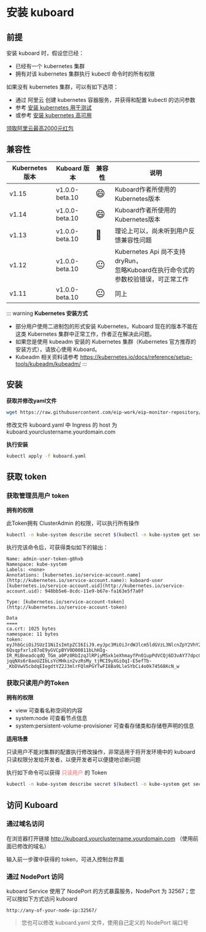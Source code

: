 # 安装 kuboard

## 前提

安装 kuboard 时，假设您已经：

* 已经有一个 kubernetes 集群
* 拥有对该 kubernetes 集群执行 kubectl 命令时的所有权限

如果没有 kubernetes 集群，可以有如下选项：

* 通过 阿里云 创建 kubernetes 容器服务，并获得和配置 kubectl 的访问参数
* 参考 [安装 kubernetes 用于测试](install-k8s)
* 或参考 [安装 kubernetes 高可用](install-kubernetes)

[领取阿里云最高2000元红包](https://promotion.aliyun.com/ntms/yunparter/invite.html?userCode=obezo3pg)



## 兼容性



| Kubernetes 版本 | Kuboard 版本   | 兼容性 | 说明                                                         |
| --------------- | -------------- | ------ | ------------------------------------------------------------ |
| v1.15           | v1.0.0-beta.10 | <span style="font-size: 24px;">😄</span>      | Kuboard作者所使用的Kubernetes版本                            |
| v1.14           | v1.0.0-beta.10 | <span style="font-size: 24px;">😄</span>      | Kuboard作者所使用的Kubernetes版本                            |
| v1.13           | v1.0.0-beta.10 | <span style="font-size: 24px;">🤔</span>      | 理论上可以，尚未听到用户反馈兼容性问题                       |
| v1.12           | v1.0.0-beta.10 | <span style="font-size: 24px;">😐</span>      | Kubernetes Api 尚不支持 dryRun，<br />忽略Kuboard在执行命令式的参数校验错误，可正常工作 |
| v1.11           | v1.0.0-beta.10 | <span style="font-size: 24px;">😐</span>      | 同上                                                         |




::: warning
**Kubernetes 安装方式**
* 部分用户使用二进制包的形式安装 Kubernetes，Kuboard 现在的版本不能在这类 Kubernetes 集群中正常工作，作者正在解决此问题。
* 如果您是使用 kubeadm 安装的 Kubernetes 集群（Kubernetes 官方推荐的安装方式），请放心使用 Kuboard。
* Kubeadm 相关资料请参考 https://kubernetes.io/docs/reference/setup-tools/kubeadm/kubeadm/
:::


## 安装

**获取并修改yaml文件**

```bash
wget https://raw.githubusercontent.com/eip-work/eip-monitor-repository/master/dashboard/kuboard.yaml
```

修改文件 kuboard.yaml 中 Ingress 的 host 为 kuboard.yourclustername.yourdomain.com

**执行安装**

```bash
kubectl apply -f kuboard.yaml 
```

## 获取 token

### 获取管理员用户 token

**拥有的权限**

此Token拥有 ClusterAdmin 的权限，可以执行所有操作

```bash
kubectl -n kube-system describe secret $(kubectl -n kube-system get secret | grep kuboard-user | awk '{print $1}')   
```

执行完该命令后，可获得类似如下的输出：

```
Name: admin-user-token-g8hxb
Namespace: kube-system
Labels: <none>
Annotations: [kubernetes.io/service-account.name](http://kubernetes.io/service-account.name): kuboard-user
[kubernetes.io/service-account.uid](http://kubernetes.io/service-account.uid): 948bb5e6-8cdc-11e9-b67e-fa163e5f7a0f

Type: [kubernetes.io/service-account-token](http://kubernetes.io/service-account-token)

Data
====
ca.crt: 1025 bytes
namespace: 11 bytes
token: eyJhbGciOiJSUzI1NiIsImtpZCI6IiJ9.eyJpc3MiOiJrdWJlcm5ldGVzL3NlcnZpY2VhY2NvdW50Iiwia3ViZXJuZXRlcy5pby9zZXJ2aWNlYWNjb3VudC9uYW1lc3BhY2UiOiJrdWJlLXN5c3RlbSIsImt1YmVybmV0ZXMuaW8vc2VydmljZWFjY291bnQvc2VjcmV0Lm5hbWUiOiJhZG1pbi11c2VyLXRva2VuLWc4aHhiIiwia3ViZXJuZXRlcy5pby9zZXJ2aWNlYWNjb3VudC9zZXJ2aWNlLWFjY291bnQubmFtZSI6ImFkbWluLXVzZXIiLCJrdWJlcm5ldGVzLmlvL3NlcnZpY2VhY2NvdW50L3NlcnZpY2UtYWNjb3VudC51aWQiOiI5NDhiYjVlNi04Y2RjLTExZTktYjY3ZS1mYTE2M2U1ZjdhMGYiLCJzdWIiOiJzeXN0ZW06c2VydmljZWFjY291bnQ6a3ViZS1zeXN0ZW06YWRtaW4tdXNlciJ9.DZ6dMTr8GExo5IH_vCWdB_MDfQaNognjfZKl0E5VW8vUFMVvALwo0BS-6Qsqpfxrlz87oE9yGVCpBYV0D00811bLhHIg-IR_MiBneadcqdQ_TGm_a0Pz0RbIzqJlRPiyMSxk1eXhmayfPn01upPdVCQj6D3vAY77dpcGplu3p5wE6vsNWAvrQ2d_V1KhR03IB1jJZkYwrI8FHCq_5YuzkPfHsgZ9MBQgH-jqqNXs6r8aoUZIbLsYcMHkin2vzRsMy_tjMCI9yXGiOqI-E5efTb-_KbDVwV5cbdqEIegdtYZ2J3mlrFQlmPGYTwFI8Ba9LleSYbCi4o0k74568KcN_w
```


### 获取只读用户的Token

**拥有的权限**

- view  可查看名称空间的内容
- system:node   可查看节点信息
- system:persistent-volume-provisioner  可查看存储类和存储卷声明的信息

**适用场景**

只读用户不能对集群的配置执行修改操作，非常适用于将开发环境中的 kuboard 只读权限分发给开发者，以便开发者可以便捷地诊断问题

执行如下命令可以获得 <span style="color: #F56C6C; font-weight: 500;">只读用户</span> 的 Token

```bash
kubectl -n kube-system describe secret $(kubectl -n kube-system get secret | grep kuboard-viewer | awk '{print $1}')   
```



## 访问 Kuboard

### 通过域名访问

在浏览器打开链接 http://kuboard.yourclustername.yourdomain.com （使用前面已修改的域名）

输入前一步骤中获得的 token，可进入控制台界面

### 通过 NodePort 访问

kuboard Service 使用了 NodePort 的方式暴露服务，NodePort 为 32567；您可以按如下方式访问 kuboard

```
http://any-of-your-node-ip:32567/
```

> 您也可以修改 kuboard.yaml 文件，使用自己定义的 NodePort 端口号



